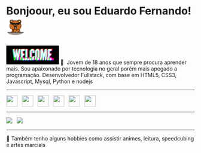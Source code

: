 # Bonjoour, eu sou Eduardo Fernando!&nbsp; <img src="https://github.com/Efernandev/efernandev/blob/main/src/bear.gif" height="50px"/>
<img src="https://github.com/Efernandev/efernandev/blob/main/src/welcome.gif" height="50px"/>
💬&nbsp;
Jovem de 18 anos que sempre procura aprender mais. Sou apaixonado por tecnologia no geral porém mais 
apegado a programação.
Desenvolvedor Fullstack, com base em HTML5, CSS3, Javascript, Mysql, Python e nodejs

---

<div>
	<img align="center" style="width:30px;height:30px;" src="https://cdn.jsdelivr.net/gh/devicons/devicon/icons/javascript/javascript-original.svg" /> &nbsp;
	<img align="center" style="width:30px;height:30px;" src="https://cdn.jsdelivr.net/gh/devicons/devicon/icons/python/python-original.svg" /> &nbsp;
	<img align="center" style="width:30px;height:30px;" src="https://cdn.jsdelivr.net/gh/devicons/devicon/icons/html5/html5-original.svg" /> &nbsp;     
	<img align="center" style="width:30px;height:30px;" src="https://cdn.jsdelivr.net/gh/devicons/devicon/icons/mysql/mysql-original-wordmark.svg" /> &nbsp;
	<img align="center" style="width:30px;height:30px;" src="https://cdn.jsdelivr.net/gh/devicons/devicon/icons/css3/css3-original.svg" /> &nbsp;
	<img align="center" style="width:30px;height:30px;" src="https://cdn.jsdelivr.net/gh/devicons/devicon/icons/bootstrap/bootstrap-plain.svg" />    
</div>

--- 
<!-- ![Anurag's GitHub stats](https://github-readme-stats.vercel.app/api?username=efernandev&show_icons=true&theme=merko) 
![Top langs](https://github-readme-stats.vercel.app/api/top-langs/?username=efernandev&theme=blue-green) -->
<div>
	<img src="https://github-readme-stats.vercel.app/api?username=efernandev&show_icons=true&theme=merko" /> &nbsp; 
	<img src="https://github-readme-stats.vercel.app/api/top-langs/?username=efernandev&theme=blue-green" />
</div>

--- 

📌&nbsp;Também tenho alguns hobbies como assistir animes, leitura, speedcubing e artes marciais










